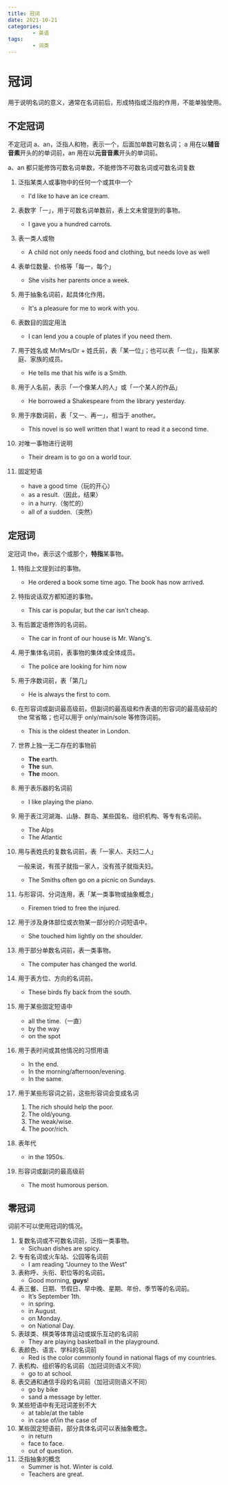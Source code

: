 ```yaml
---
title: 冠词
date: 2021-10-21
categories:
        - 英语
tags:
        - 词类
---
```


# 冠词

用于说明名词的意义，通常在名词前后，形成特指或泛指的作用，不能单独使用。

## 不定冠词

不定冠词 a、an，泛指人和物，表示一个，后面加单数可数名词； a 用在以**辅音音素**开头的的单词前，an 用在以**元音音素**开头的单词前。

a、an 都只能修饰可数名词单数，不能修饰不可数名词或可数名词复数

1. 泛指某类人或事物中的任何一个或其中一个
   - I'd like to have an ice cream.

2. 表数字「一」，用于可数名词单数前，表上文未曾提到的事物。
   - I gave you a hundred carrots. 
3. 表一类人或物
   - A child not only needs food and clothing, but needs love  as well
4. 表单位数量、价格等「每一，每个」
   - She visits her parents once a week.
5. 用于抽象名词前，起具体化作用。
   - It's a pleasure for me to work with you.
6. 表数目的固定用法
   - I can lend you a couple of plates if you need them.
7. 用于姓名或 Mr/Mrs/Dr + 姓氏前，表「某一位」；也可以表「一位」，指某家庭、家族的成员。
   - He tells me that his wife is a Smith.
8. 用于人名前，表示「一个像某人的人」或「一个某人的作品」
   - He borrowed a Shakespeare from the library yesterday.
9. 用于序数词前，表「又一、再一」，相当于 another。
   - This novel is so well written that I want to read it a second time.
10. 对唯一事物进行说明
    - Their dream is to go on a world tour.
11. 固定短语
    - have a good time（玩的开心）
    - as a result.（因此，结果）
    - in a hurry.（匆忙的）
    - all of a sudden.（突然）

## 定冠词

定冠词 the，表示这个或那个，**特指**某事物。

1. 特指上文提到过的事物。

   - He ordered a book some time ago. The book has now arrived.

2. 特指说话双方都知道的事物。

   - This car is popular, but the car isn’t cheap.

3. 有后置定语修饰的名词前。

   - The car in front of our house is Mr. Wang's.

4. 用于集体名词前，表事物的集体或全体成员。

   - The police are looking for him now 

5. 用于序数词前，表「第几」

   - He is always the first to com.

6. 在形容词或副词最高级前，但副词的最高级和作表语的形容词的最高级前的 the 常省略；也可以用于 only/main/sole 等修饰词前。

   - This is the oldest theater in London.

7. 世界上独一无二存在的事物前

   - **The** earth.
   - **The** sun.
   - **The** moon.

8. 用于表乐器的名词前

   - I like playing the piano.

9. 用于表江河湖海、山脉、群岛、某些国名、组织机构、等专有名词前。

   - The Alps
   - The Atlantic

10. 用与表姓氏的复数名词前，表「一家人、夫妇二人」

    一般来说，有孩子就指一家人，没有孩子就指夫妇。

    - The Smiths often go on a picnic on Sundays.

11. 与形容词、分词连用，表「某一类事物或抽象概念」

    - Firemen tried to free the injured.

12. 用于涉及身体部位或衣物某一部分的介词短语中。

    - She touched him lightly on the shoulder.

13. 用于部分单数名词前，表一类事物。

    - The computer has changed the world.

14. 用于表方位、方向的名词前。

    - These birds fly back from the south.

15. 用于某些固定短语中

    - all the time.（一直）
    - by the way
    - on the spot

16. 用于表时间或其他情况的习惯用语

    - In the end.
    - In the morning/afternoon/evening.
    - In the same.

17. 用于某些形容词之前，这些形容词会变成名词

    1. The rich should help the poor.
    2. The old/young.
    3. The weak/wise.
    4. The poor/rich.

18. 表年代

    - in the 1950s.

19. 形容词或副词的最高级前

    - The most humorous person.

## 零冠词

词前不可以使用冠词的情况。

1. 复数名词或不可数名词前，泛指一类事物。
   - Sichuan dishes are spicy.
2. 专有名词或火车站、公园等名词前
   - I am reading “Journey to the West”
3. 表称呼、头衔、职位等的名词前。
   - Good morning, **guys**!
4. 表三餐、日期、节假日、早中晚、星期、年份、季节等的名词前。
   - It’s September 1th.
   - in spring.
   - in August.
   - on Monday.
   - on National Day.
5. 表球类、棋类等体育运动或娱乐互动的名词前
   - They are playing basketball in the playground.
6. 表颜色、语言、学科的名词前
   - Red is the color commonly found in national flags of my countries.
7. 表机构、组织等的名词前（加冠词则语义不同）
   - go to at school.
8. 表交通和通信手段的名词前（加冠词则语义不同）
   - go by bike
   - sand a message by letter.
9. 某些短语中有无冠词差别不大
   - at table/at the table
   - in case of/in the case of
10. 某些固定短语前，部分具体名词可以表抽象概念。
    - in return
    - face to face.
    - out of question.
11. 泛指抽象的概念
    - Summer is hot. Winter is cold.
    - Teachers are great.
